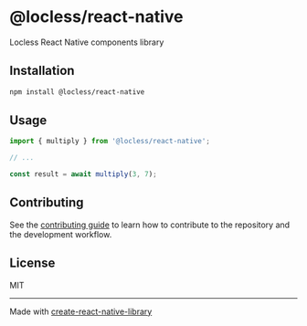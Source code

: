 # @locless/react-native

Locless React Native components library

## Installation

```sh
npm install @locless/react-native
```

## Usage

```js
import { multiply } from '@locless/react-native';

// ...

const result = await multiply(3, 7);
```

## Contributing

See the [contributing guide](CONTRIBUTING.md) to learn how to contribute to the repository and the development workflow.

## License

MIT

---

Made with [create-react-native-library](https://github.com/callstack/react-native-builder-bob)
